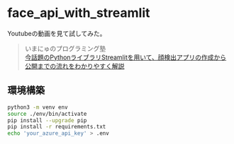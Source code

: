 # face_api_with_streamlit

Youtubeの動画を見て試してみた。

> いまにゅのプログラミング塾  
> [今話題のPythonライブラリStreamlitを用いて、顔検出アプリの作成から公開までの流れをわかりやすく解説](https://www.youtube.com/watch?v=zpBjbK6jic0)

## 環境構築

```bash
python3 -m venv env
source ./env/bin/activate
pip install --upgrade pip
pip install -r requirements.txt
echo 'your_azure_api_key' > .env
```
